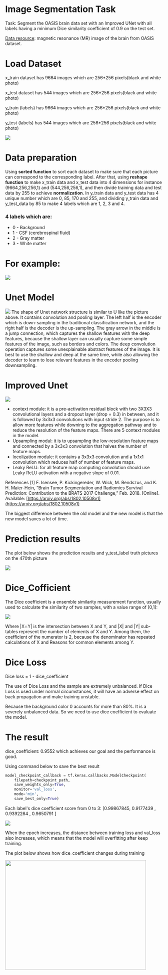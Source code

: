 # Image Segmentation Task
Task: Segment the OASIS brain data set with an Improved UNet with all labels having a minimum Dice similarity coefficient of 0.9 on the test set.

[Data resource](https://cloudstor.aarnet.edu.au/plus/s/n5aZ4XX1WBKp6HZ): magnetic resonance (MR) image of the brain from OASIS dataset.

# Load Dataset
x_train dataset has 9664 images which are 256*256 pixels(black and white photo)

x_test dataset has 544 images which are 256*256 pixels(black and white photo)

y_train (labels) has 9664 images which are 256*256 pixels(black and white photo)

y_test (labels) has 544 images which are 256*256 pixels(black and white photo)

![](images/example.png)

# Data preparation

 Using **sorted function** to sort each dataset to make sure that each picture can correspond to the corresponding label. After that, using **reshape function** to make x_train data and x_test data into 4 dimensions for instance (9664,256,256,1) and (544,256,256,1), and then divide training data and test data by 255 to achieve **normalization**. In y_train data and y_test data has 4 unique number which are 0, 85, 170 and 255, and dividing y_train data and y_test_data by 85 to make 4 labels which are 1, 2, 3 and 4.


### 4 labels which are:
* 0 - Background
* 1 - CSF (cerebrospinal fluid)
* 2 - Gray matter
* 3 - White matter

# For example:
![](images/labels.png)

# Unet Model
![](images/UNET.jpg)
The shape of Unet network structure is similar to U like the picture above. It contains convolution and pooling layer. The left half is the encoder which is down-sampling in the traditional classification network, and the right half is the decoder is the up-sampling. The gray arrow in the middle is a jump connection, which captures the shallow features with the deep features, because the shallow layer can usually capture some simple features of the image, such as borders and colors. The deep convolution operation captures some unexplainable abstract features of the image. It is best to use the shallow and deep at the same time, while also allowing the decoder to learn to lose relevant features in the encoder pooling downsampling.

# Improved Unet
![](images/unet.png)
* context module: it is a pre-activation residual block with two 3X3X3 convolutional layers and a dropout layer (drop = 0.3) in between, and it is followed by 3x3x3 convolutions with input stride 2. The purpose is to allow more features while downing to the aggregation pathway and to reduce the
resolution of the feature maps. There are 5 context modules in the model.
* Upsampling modul: it is to upsampling the low-resolution feature maps and connected by a 3x3x3 convolution that halves the number of feature
maps.
*  locolization module: it contains a 3x3x3 convolution and a 1x1x1 convolution which reduces half of number of feature maps.
* Leaky ReLU: for all feature map computing convolution should use Leaky ReLU activation with a negative slope of 0.01.

References
[1] F. Isensee, P. Kickingereder, W. Wick, M. Bendszus, and K. H. Maier-Hein, “Brain Tumor Segmentation and
Radiomics Survival Prediction: Contribution to the BRATS 2017 Challenge,” Feb. 2018. [Online]. Available:
[https://arxiv.org/abs/1802.10508v1](https://arxiv.org/abs/1802.10508v1)

The biggest difference between the old model and the new model is that the new model saves a lot of time.


# Prediction results
The plot below shows the prediction results and y_test_label truth pictures on the 470th picture

![](images/prediction.png)

# Dice_Cofficient
The Dice coefficient is a ensemble similarity measurement function, usually used to calculate the similarity of two samples, with a value range of [0,1]:

![](images/dice.png)

Where |X∩Y| is the intersection between X and Y, and |X| and |Y| sub-tables represent the number of elements of X and Y. Among them, the coefficient of the numerator is 2, because the denominator has repeated calculations of X and Reasons for common elements among Y.
# Dice Loss
Dice loss = 1 - dice_coefficient

The use of Dice Loss and the sample are extremely unbalanced. If Dice Loss is used under normal circumstances, it will have an adverse effect on back propagation and make training unstable.

Because the background color 0 accounts for more than 80%. It is a severely unbalanced data. So we need to use dice coefficient to evaluate the model.

# The result

dice_coefficient: 0.9552 which achieves our goal and the performance is good.

Using command below to save the best result
```python
model_checkpoint_callback = tf.keras.callbacks.ModelCheckpoint(
    filepath=checkpoint_path,
    save_weights_only=True,
    monitor='val_loss',
    mode='min',
    save_best_only=True)
```

Each label's dice coefficient score from 0 to 3:
[0.99867845, 0.9177439 , 0.9392264 , 0.9650791 ]

![](images/validation_loss.png)

When the epoch increases, the distance between training loss and val_loss also increases, which means that the model will overfitting after keep training.

The plot below shows how dice_coefficient changes during training

<img src="https://github.com/ShengChih-Lin/PatternFlow/blob/topic-recognition/recognition/45427804/images/Dice_coeff.png" width="450" height="350" />


